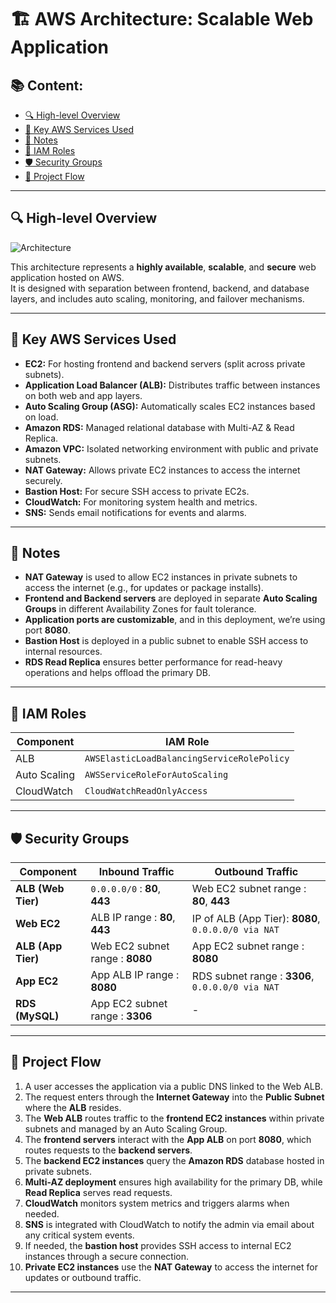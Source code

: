 # 🏗️ AWS Architecture: Scalable Web Application

## 📚 Content:
- [🔍 High-level Overview](#high-level-overview)
- [🧰 Key AWS Services Used](#key-aws-services-used)
- [📝 Notes](#notes)
- [🔐 IAM Roles](#iam-roles)
- [🛡️ Security Groups](#security-groups)
- [🔄 Project Flow](#project-flow)

---

## 🔍 High-level Overview

![Architecture](https://github.com/user-attachments/assets/684c65be-37e9-4f91-9fe2-ec92589f3373)

This architecture represents a **highly available**, **scalable**, and **secure** web application hosted on AWS.  
It is designed with separation between frontend, backend, and database layers, and includes auto scaling, monitoring, and failover mechanisms.

---

## 🧰 Key AWS Services Used

- **EC2:** For hosting frontend and backend servers (split across private subnets).
- **Application Load Balancer (ALB):** Distributes traffic between instances on both web and app layers.
- **Auto Scaling Group (ASG):** Automatically scales EC2 instances based on load.
- **Amazon RDS:** Managed relational database with Multi-AZ & Read Replica.
- **Amazon VPC:** Isolated networking environment with public and private subnets.
- **NAT Gateway:** Allows private EC2 instances to access the internet securely.
- **Bastion Host:** For secure SSH access to private EC2s.
- **CloudWatch:** For monitoring system health and metrics.
- **SNS:** Sends email notifications for events and alarms.

---

## 📝 Notes

- **NAT Gateway** is used to allow EC2 instances in private subnets to access the internet (e.g., for updates or package installs).
- **Frontend and Backend servers** are deployed in separate **Auto Scaling Groups** in different Availability Zones for fault tolerance.
- **Application ports are customizable**, and in this deployment, we’re using port **8080**.
- **Bastion Host** is deployed in a public subnet to enable SSH access to internal resources.
- **RDS Read Replica** ensures better performance for read-heavy operations and helps offload the primary DB.

---

## 🔐 IAM Roles

| Component    | IAM Role |
|--------------|----------|
| ALB          | `AWSElasticLoadBalancingServiceRolePolicy` |
| Auto Scaling | `AWSServiceRoleForAutoScaling` |
| CloudWatch   | `CloudWatchReadOnlyAccess` |

---

## 🛡️ Security Groups

| Component     | Inbound Traffic                                  | Outbound Traffic                                 |
|---------------|--------------------------------------------------|--------------------------------------------------|
| **ALB (Web Tier)** | `0.0.0.0/0` : **80**, **443**               | Web EC2 subnet range : **80**, **443**           |
| **Web EC2**       | ALB IP range : **80**, **443**            | IP of ALB (App Tier): **8080**, `0.0.0.0/0 via NAT`       |
| **ALB (App Tier)**| Web EC2 subnet range : **8080**                     | App EC2 subnet range : **8080**                         |
| **App EC2**       | App ALB IP range : **8080**                  | RDS subnet range : **3306**, `0.0.0.0/0 via NAT` |
| **RDS (MySQL)**   | App EC2 subnet range : **3306**              | -                                                |

---

## 🔄 Project Flow

1. A user accesses the application via a public DNS linked to the Web ALB.
2. The request enters through the **Internet Gateway** into the **Public Subnet** where the **ALB** resides.
3. The **Web ALB** routes traffic to the **frontend EC2 instances** within private subnets and managed by an Auto Scaling Group.
4. The **frontend servers** interact with the **App ALB** on port **8080**, which routes requests to the **backend servers**.
5. The **backend EC2 instances** query the **Amazon RDS** database hosted in private subnets.
6. **Multi-AZ deployment** ensures high availability for the primary DB, while **Read Replica** serves read requests.
7. **CloudWatch** monitors system metrics and triggers alarms when needed.
8. **SNS** is integrated with CloudWatch to notify the admin via email about any critical system events.
9. If needed, the **bastion host** provides SSH access to internal EC2 instances through a secure connection.
10. **Private EC2 instances** use the **NAT Gateway** to access the internet for updates or outbound traffic.
---

